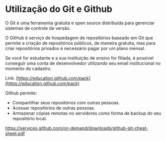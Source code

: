 # Utilização do Git e Github

O Git é uma ferramenta gratuita e open source distribuída para gerenciar sistemas de controle de versão.

O GitHub é serviço de hospedagem de reposítórios baseado em Git que permite a criação de repositórios públicos, de maneira gratuita, mas para criar repositórios privados é necessário pagar por um plano mensal.

Se você for estudante e a sua instituição de ensino for filiada, é possível conseguir uma conta de desenvolvedor utilizando seu email institucional no momento do cadastro.

Link: [https://education.github.com/pack](https://education.github.com/pack)

Github permite:

* Compartilhar seus repositórios com outras pessoas.
* Acessar repositórios de outras pessoas.
* Armazenar cópias remotas no servidores como forma de backup do seu repositório local.



https://services.github.com/on-demand/downloads/github-git-cheat-sheet.pdf

